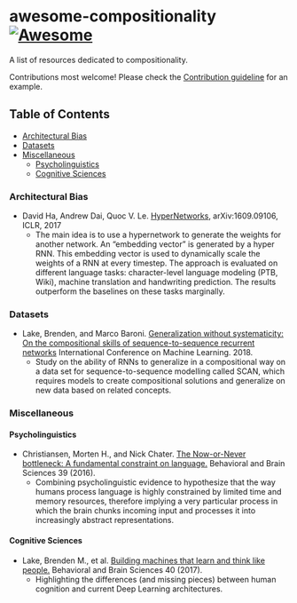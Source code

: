 # awesome-compositionality [![Awesome](https://awesome.re/badge.svg)](https://awesome.re)

A list of resources dedicated to compositionality. 

Contributions most welcome! Please check the [Contribution guideline](CONTRIBUTING.md) for an example.

## Table of Contents
* [Architectural Bias](#architectural-bias)
* [Datasets](#datasets)
* [Miscellaneous](#miscellaneous)
  * [Psycholinguistics](#psycholinguistics)
  * [Cognitive Sciences](#cognitive-sciences)
   

### Architectural Bias

- David Ha, Andrew Dai, Quoc V. Le. [HyperNetworks](https://arxiv.org/abs/1609.09106), arXiv:1609.09106, ICLR, 2017 
  * The main idea is to use a hypernetwork to generate the weights for another network. An “embedding vector” is generated by a hyper RNN. This embedding vector is used to dynamically scale the weights of a RNN at every timestep. The approach is evaluated on different language tasks: character-level language modeling (PTB, Wiki), machine translation and handwriting prediction. The results outperform the baselines on these tasks marginally.
  
### Datasets

- Lake, Brenden, and Marco Baroni. [Generalization without systematicity: On the compositional skills of sequence-to-sequence recurrent networks](http://proceedings.mlr.press/v80/lake18a/lake18a.pdf) International Conference on Machine Learning. 2018.
  * Study on the ability of RNNs to generalize in a compositional way on a data set for sequence-to-sequence modelling called SCAN, which requires models to create compositional solutions and generalize on new data based on related concepts.

### Miscellaneous

#### Psycholinguistics

- Christiansen, Morten H., and Nick Chater. [The Now-or-Never bottleneck: A fundamental constraint on language.](https://www.cambridge.org/core/services/aop-cambridge-core/content/view/938D54E80A2A90A1C5990F4915B5E8D8/S0140525X1500031Xa.pdf/nowornever_bottleneck_a_fundamental_constraint_on_language.pdf) Behavioral and Brain Sciences 39 (2016).
  * Combining psycholinguistic evidence to hypothesize that the way humans process language is highly constrained by limited time and memory resources, therefore implying a very particular process in which the brain chunks incoming input and processes it into increasingly abstract representations.

#### Cognitive Sciences

- Lake, Brenden M., et al. [Building machines that learn and think like people.](https://www.cambridge.org/core/services/aop-cambridge-core/content/view/A9535B1D745A0377E16C590E14B94993/S0140525X16001837a.pdf/building_machines_that_learn_and_think_like_people.pdf) Behavioral and Brain Sciences 40 (2017).
  * Highlighting the differences (and missing pieces) between human cognition and current Deep Learning architectures.
